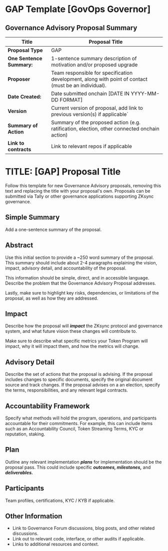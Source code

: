 # GAP Template [GovOps Governor]

## Governance Advisory Proposal Summary

| **Title** | Proposal Title
| --- | --- |
| **Proposal Type** | GAP  |
| **One Sentence Summary:** | 1-sentence summary description of motivation and/or proposed upgrade |
| **Proposer** | Team responsible for specification development, along with point of contact (must be an individual). |
| **Date Created:** | Date submitted onchain [DATE IN YYYY-MM-DD FORMAT] |
| **Version** | Current version of proposal, add link to previous version(s) if applicable` |
| **Summary of Action** | Summary of the proposed action (e.g. ratification, election, other connected onchain action) |
| **Link to contracts** | Link to relevant repos if applicable |

# **TITLE: [GAP] Proposal Title**

Follow this template for new Governance Advisory proposals, removing this text and replacing the title with your proposal's own. Proposals can be submitted via Tally or other governance applications supporting ZKsync governance.

## **Simple Summary**

Add a one-sentence summary of the proposal.

## Abstract

Use this initial section to provide a ~250 word summary of the proposal. This summary should include about 2-4 paragraphs explaining the vision, impact, advisory detail, and accountability of the proposal.

This information should be simple, direct, and in accessible language. Describe the problem that the Governance Advisory Proposal addresses.

Lastly, make sure to highlight key risks, dependencies, or limitations of the proposal, as well as how they are addressed.

## Impact

Describe how the proposal will ***impact*** the ZKsync protocol and governance system, and what future vision these changes will contribute to.

Make sure to describe what specific metrics your Token Program will impact, why it will impact them, and how the metrics will change.

## Advisory Detail

Describe the set of actions that the proposal is advising. If the proposal includes changes to specific documents, specify the original document source and track changes. If the proposal advises on a an election, specify the terms, responsibilities, and any relevant legal contracts.

## Accountability Framework

Specify what methods will hold the program, operations, and participants accountable for their commitments. For example, this can include items such as an Accountability Council, Token Streaming Terms, KYC or reputation, staking.

## **Plan**

Outline any relevant implementation ***plans*** for implementation should be the proposal pass. This could include specific ***outcomes, milestones,*** and ***deliverables.***

## Participants

Team profiles, certifications, KYC / KYB if applicable.

## **Other Information**

- Link to Governance Forum discussions, blog posts, and other related discussions.
- Link out to relevant code, interface, or other audits if applicable.
- Links to additional resources and context.
